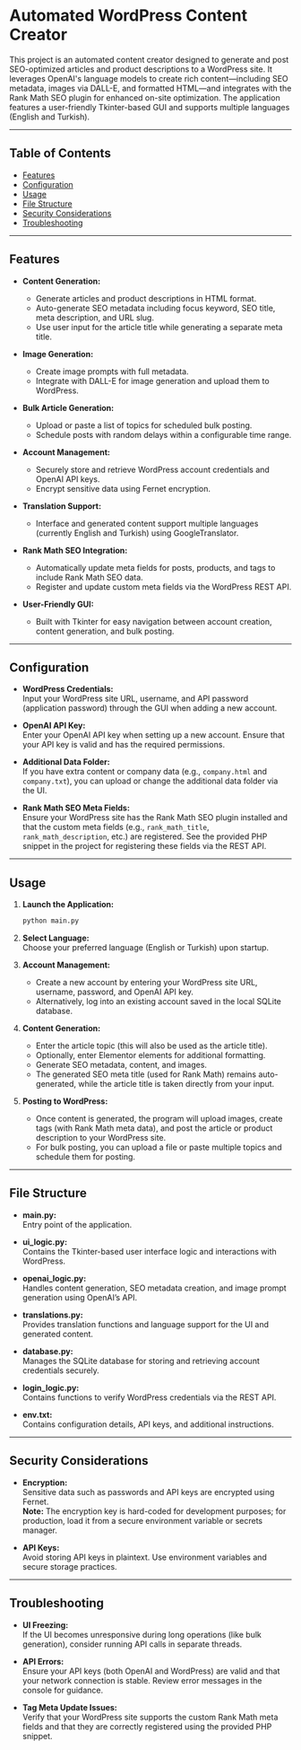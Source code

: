 # Automated WordPress Content Creator

This project is an automated content creator designed to generate and post SEO-optimized articles and product descriptions to a WordPress site. It leverages OpenAI's language models to create rich content—including SEO metadata, images via DALL-E, and formatted HTML—and integrates with the Rank Math SEO plugin for enhanced on-site optimization. The application features a user-friendly Tkinter-based GUI and supports multiple languages (English and Turkish).

---

## Table of Contents

- [Features](#features)
- [Configuration](#configuration)
- [Usage](#usage)
- [File Structure](#file-structure)
- [Security Considerations](#security-considerations)
- [Troubleshooting](#troubleshooting)

---

## Features

- **Content Generation:**  
  - Generate articles and product descriptions in HTML format.
  - Auto-generate SEO metadata including focus keyword, SEO title, meta description, and URL slug.
  - Use user input for the article title while generating a separate meta title.

- **Image Generation:**  
  - Create image prompts with full metadata.
  - Integrate with DALL-E for image generation and upload them to WordPress.

- **Bulk Article Generation:**  
  - Upload or paste a list of topics for scheduled bulk posting.
  - Schedule posts with random delays within a configurable time range.

- **Account Management:**  
  - Securely store and retrieve WordPress account credentials and OpenAI API keys.
  - Encrypt sensitive data using Fernet encryption.

- **Translation Support:**  
  - Interface and generated content support multiple languages (currently English and Turkish) using GoogleTranslator.

- **Rank Math SEO Integration:**  
  - Automatically update meta fields for posts, products, and tags to include Rank Math SEO data.
  - Register and update custom meta fields via the WordPress REST API.

- **User-Friendly GUI:**  
  - Built with Tkinter for easy navigation between account creation, content generation, and bulk posting.

---

## Configuration

- **WordPress Credentials:**  
  Input your WordPress site URL, username, and API password (application password) through the GUI when adding a new account.

- **OpenAI API Key:**  
  Enter your OpenAI API key when setting up a new account. Ensure that your API key is valid and has the required permissions.

- **Additional Data Folder:**  
  If you have extra content or company data (e.g., `company.html` and `company.txt`), you can upload or change the additional data folder via the UI.

- **Rank Math SEO Meta Fields:**  
  Ensure your WordPress site has the Rank Math SEO plugin installed and that the custom meta fields (e.g., `rank_math_title`, `rank_math_description`, etc.) are registered. See the provided PHP snippet in the project for registering these fields via the REST API.

---

## Usage

1. **Launch the Application:**

   ```bash
   python main.py
   ```

2. **Select Language:**  
   Choose your preferred language (English or Turkish) upon startup.

3. **Account Management:**
   - Create a new account by entering your WordPress site URL, username, password, and OpenAI API key.
   - Alternatively, log into an existing account saved in the local SQLite database.

4. **Content Generation:**
   - Enter the article topic (this will also be used as the article title).
   - Optionally, enter Elementor elements for additional formatting.
   - Generate SEO metadata, content, and images.
   - The generated SEO meta title (used for Rank Math) remains auto-generated, while the article title is taken directly from your input.

5. **Posting to WordPress:**
   - Once content is generated, the program will upload images, create tags (with Rank Math meta data), and post the article or product description to your WordPress site.
   - For bulk posting, you can upload a file or paste multiple topics and schedule them for posting.

---

## File Structure

- **main.py:**  
  Entry point of the application.

- **ui_logic.py:**  
  Contains the Tkinter-based user interface logic and interactions with WordPress.

- **openai_logic.py:**  
  Handles content generation, SEO metadata creation, and image prompt generation using OpenAI’s API.

- **translations.py:**  
  Provides translation functions and language support for the UI and generated content.

- **database.py:**  
  Manages the SQLite database for storing and retrieving account credentials securely.

- **login_logic.py:**  
  Contains functions to verify WordPress credentials via the REST API.

- **env.txt:**  
  Contains configuration details, API keys, and additional instructions.

---

## Security Considerations

- **Encryption:**  
  Sensitive data such as passwords and API keys are encrypted using Fernet.  
  **Note:** The encryption key is hard-coded for development purposes; for production, load it from a secure environment variable or secrets manager.

- **API Keys:**  
  Avoid storing API keys in plaintext. Use environment variables and secure storage practices.

---

## Troubleshooting

- **UI Freezing:**  
  If the UI becomes unresponsive during long operations (like bulk generation), consider running API calls in separate threads.

- **API Errors:**  
  Ensure your API keys (both OpenAI and WordPress) are valid and that your network connection is stable. Review error messages in the console for guidance.

- **Tag Meta Update Issues:**  
  Verify that your WordPress site supports the custom Rank Math meta fields and that they are correctly registered using the provided PHP snippet.
